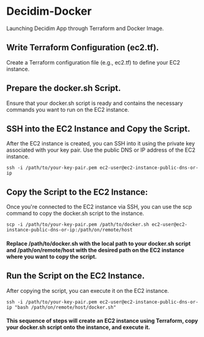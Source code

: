 # Decidim-Docker
Launching Decidim App through Terraform and Docker Image.

## Write Terraform Configuration (ec2.tf).

Create a Terraform configuration file (e.g., ec2.tf) to define your EC2 instance.

## Prepare the docker.sh Script.
Ensure that your docker.sh script is ready and contains the necessary commands you want to run on the EC2 instance.

## SSH into the EC2 Instance and Copy the Script.
After the EC2 instance is created, you can SSH into it using the private key associated with your key pair. Use the public DNS or IP address of the EC2 instance.

```
ssh -i /path/to/your-key-pair.pem ec2-user@ec2-instance-public-dns-or-ip
```
## Copy the Script to the EC2 Instance:
Once you're connected to the EC2 instance via SSH, you can use the scp command to copy the docker.sh script to the instance.

```
scp -i /path/to/your-key-pair.pem /path/to/docker.sh ec2-user@ec2-instance-public-dns-or-ip:/path/on/remote/host
```
#### Replace /path/to/docker.sh with the local path to your docker.sh script and /path/on/remote/host with the desired path on the EC2 instance where you want to copy the script.

## Run the Script on the EC2 Instance.
After copying the script, you can execute it on the EC2 instance.

```
ssh -i /path/to/your-key-pair.pem ec2-user@ec2-instance-public-dns-or-ip "bash /path/on/remote/host/docker.sh"
```

#### This sequence of steps will create an EC2 instance using Terraform, copy your docker.sh script onto the instance, and execute it.

